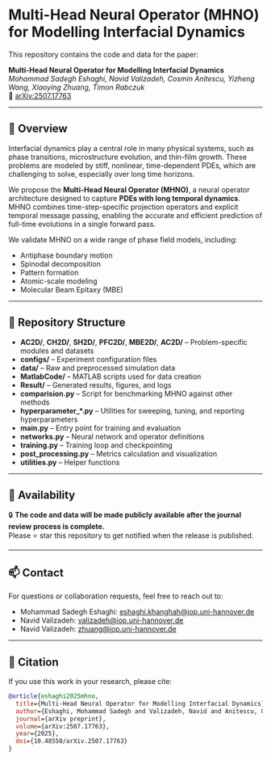 # Multi-Head Neural Operator (MHNO) for Modelling Interfacial Dynamics

This repository contains the code and data for the paper:

**Multi-Head Neural Operator for Modelling Interfacial Dynamics**  
*Mohammad Sadegh Eshaghi, Navid Valizadeh, Cosmin Anitescu, Yizheng Wang, Xiaoying Zhuang, Timon Rabczuk*  
📄 [arXiv:2507.17763](https://doi.org/10.48550/arXiv.2507.17763)

---

## 🧠 Overview

Interfacial dynamics play a central role in many physical systems, such as phase transitions, microstructure evolution, and thin-film growth. These problems are modeled by stiff, nonlinear, time-dependent PDEs, which are challenging to solve, especially over long time horizons.

We propose the **Multi-Head Neural Operator (MHNO)**, a neural operator architecture designed to capture **PDEs with long temporal dynamics**. MHNO combines time-step-specific projection operators and explicit temporal message passing, enabling the accurate and efficient prediction of full-time evolutions in a single forward pass.

We validate MHNO on a wide range of phase field models, including:
- Antiphase boundary motion
- Spinodal decomposition
- Pattern formation
- Atomic-scale modeling
- Molecular Beam Epitaxy (MBE)

---

## 📁 Repository Structure
- **AC2D/**, **CH2D/**, **SH2D/**, **PFC2D/**, **MBE2D/**, **AC2D/** – Problem-specific modules and datasets  
- **configs/** – Experiment configuration files  
- **data/** – Raw and preprocessed simulation data  
- **MatlabCode/** – MATLAB scripts used for data creation 
- **Result/** – Generated results, figures, and logs  
- **comparision.py** – Script for benchmarking MHNO against other methods  
- **hyperparameter\_*.py** – Utilities for sweeping, tuning, and reporting hyperparameters  
- **main.py** – Entry point for training and evaluation  
- **networks.py** – Neural network and operator definitions  
- **training.py** – Training loop and checkpointing  
- **post\_processing.py** – Metrics calculation and visualization  
- **utilities.py** – Helper functions 


---

## 📢 Availability

🔒 **The code and data will be made publicly available after the journal review process is complete.**  
Please ⭐ star this repository to get notified when the release is published.

---

## 📫 Contact

For questions or collaboration requests, feel free to reach out to:  
- Mohammad Sadegh Eshaghi: eshaghi.khanghah@iop.uni-hannover.de
- Navid Valizadeh: valizadeh@iop.uni-hannover.de
- Navid Valizadeh: zhuang@iop.uni-hannover.de

---

## 📘 Citation

If you use this work in your research, please cite:

```bibtex
@article{eshaghi2025mhno,
  title={Multi-Head Neural Operator for Modelling Interfacial Dynamics},
  author={Eshaghi, Mohammad Sadegh and Valizadeh, Navid and Anitescu, Cosmin and Wang, Yizheng and Zhuang, Xiaoying and Rabczuk, Timon},
  journal={arXiv preprint},
  volume={arXiv:2507.17763},
  year={2025},
  doi={10.48550/arXiv.2507.17763}
}
